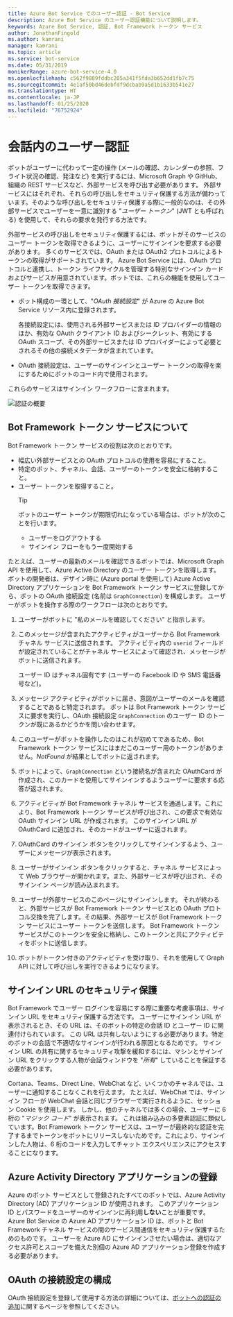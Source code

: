 ```yaml
---
title: Azure Bot Service でのユーザー認証 - Bot Service
description: Azure Bot Service のユーザー認証機能について説明します。
keywords: Azure Bot Service, 認証, Bot Framework トークン サービス
author: JonathanFingold
ms.author: kamrani
manager: kamrani
ms.topic: article
ms.service: bot-service
ms.date: 05/31/2019
monikerRange: azure-bot-service-4.0
ms.openlocfilehash: c562f9889fddbc205a341f5fda3b652dd1fb7c75
ms.sourcegitcommit: 4e1af50bd46debfdf9dcbab9a5d1b1633b541e27
ms.translationtype: HT
ms.contentlocale: ja-JP
ms.lasthandoff: 01/25/2020
ms.locfileid: "76752924"
---
```

# <a name="user-authentication-within-a-conversation"></a>会話内のユーザー認証

ボットがユーザーに代わって一定の操作 (メールの確認、カレンダーの参照、フライト状況の確認、発注など) を実行するには、Microsoft Graph や GitHub、組織の REST サービスなど、外部サービスを呼び出す必要があります。
外部サービスにはそれぞれ、それらの呼び出しをセキュリティ保護する方法が備わっています。そのような呼び出しをセキュリティ保護する際に一般的なのは、その外部サービスでユーザーを一意に識別する "_ユーザー トークン_" (JWT とも呼ばれる) を使用して、それらの要求を発行する方法です。

外部サービスの呼び出しをセキュリティ保護するには、ボットがそのサービスのユーザー トークンを取得できるように、ユーザーにサインインを要求する必要があります。
多くのサービスでは、OAuth または OAuth2 プロトコルによるトークンの取得がサポートされています。
Azure Bot Service には、OAuth プロトコルと連携し、トークン ライフサイクルを管理する特別なサインイン カードおよびサービスが用意されています。ボットでは、これらの機能を使用してユーザー トークンを取得できます。

- ボット構成の一環として、"_OAuth 接続設定_" が Azure の Azure Bot Service リソース内に登録されます。

    各接続設定には、使用される外部サービスまたは ID プロバイダーの情報のほか、有効な OAuth クライアント ID およびシークレット、有効にする OAuth スコープ、その外部サービスまたは ID プロバイダーによって必要とされるその他の接続メタデータが含まれています。

- OAuth 接続設定は、ユーザーのサインインとユーザー トークンの取得を楽にするためにボットのコード内で使用されます。

これらのサービスはサインイン ワークフローに含まれます。

![認証の概要](./media/bot-builder-concept-authentication.png)

## <a name="about-the-bot-framework-token-service"></a>Bot Framework トークン サービスについて

Bot Framework トークン サービスの役割は次のとおりです。

- 幅広い外部サービスとの OAuth プロトコルの使用を容易にすること。
- 特定のボット、チャネル、会話、ユーザーのトークンを安全に格納すること。
- ユーザー トークンを取得すること。
    > [!TIP]
    > ボットのユーザー トークンが期限切れになっている場合は、ボットが次のことを行います。
    >    - ユーザーをログアウトする
    >    - サインイン フローをもう一度開始する

たとえば、ユーザーの最新のメールを確認できるボットでは、Microsoft Graph API を使用して、Azure Active Directory のユーザー トークンを取得します。 ボットの開発者は、デザイン時に (Azure portal を使用して) Azure Active Directory アプリケーションを Bot Framework トークン サービスに登録してから、ボットの OAuth 接続設定 (名前は `GraphConnection`) を構成します。 ユーザーがボットを操作する際のワークフローは次のとおりです。

1. ユーザーがボットに "私のメールを確認してください" と指示します。
1. このメッセージが含まれたアクティビティがユーザーから Bot Framework チャネル サービスに送信されます。 アクティビティ内の `userid` フィールドが設定されていることがチャネル サービスによって確認され、メッセージがボットに送信されます。

    ユーザー ID はチャネル固有です (ユーザーの Facebook ID や SMS 電話番号など)。

1. メッセージ アクティビティがボットに届き、意図がユーザーのメールを確認することであると特定されます。 ボットは Bot Framework トークン サービスに要求を実行し、OAuth 接続設定 `GraphConnection` のユーザー ID のトークンが既にあるかどうかを問い合わせます。
1. このユーザーがボットを操作したのはこれが初めてであるため、Bot Framework トークン サービスにはまだこのユーザー用のトークンがありません。_NotFound_ が結果としてボットに返されます。
1. ボットによって、`GraphConnection` という接続名が含まれた OAuthCard が作成され、このカードを使用してサインインするようユーザーに要求する応答が返されます。
1. アクティビティが Bot Framework チャネル サービスを通過します。これにより、Bot Framework トークン サービスが呼び出され、この要求で有効な OAuth サインイン URL が作成されます。 このサインイン URL が OAuthCard に追加され、そのカードがユーザーに返されます。
1. OAuthCard のサインイン ボタンをクリックしてサインインするよう、ユーザーにメッセージが表示されます。
1. ユーザーがサインイン ボタンをクリックすると、チャネル サービスによって Web ブラウザーが開かれます。また、外部サービスが呼び出され、そのサインイン ページが読み込まれます。
1. ユーザーが外部サービスのこのページにサインインします。 それが終わると、外部サービスが Bot Framework トークン サービスとの OAuth プロトコル交換を完了します。その結果、外部サービスが Bot Framework トークン サービスにユーザー トークンを送信します。 Bot Framework トークン サービスがこのトークンを安全に格納し、このトークンと共にアクティビティをボットに送信します。
1. ボットがトークン付きのアクティビティを受け取り、それを使用して Graph API に対して呼び出しを実行できるようになります。

## <a name="securing-the-sign-in-url"></a>サインイン URL のセキュリティ保護

Bot Framework でユーザー ログインを容易にする際に重要な考慮事項は、サインイン URL をセキュリティ保護する方法です。 ユーザーにサインイン URL が表示されるとき、その URL は、そのボットの特定の会話 ID とユーザー ID に関連付けられています。 この URL は共有しないようにする必要があります。特定のボットの会話で不適切なサインインが行われる原因となるためです。 サインイン URL の共有に関するセキュリティ攻撃を緩和するには、マシンとサインイン URL をクリックする人物が会話ウィンドウを "_所有_" していることを保証する必要があります。

Cortana、Teams、Direct Line、WebChat など、いくつかのチャネルでは、ユーザーに通知することなくこれを行えます。 たとえば、WebChat では、サインイン フローが WebChat 会話と同じブラウザーで実行されるように、セッション Cookie を使用します。 しかし、他のチャネルでは多くの場合、ユーザーに 6 桁の "_マジック コード_" が表示されます。 これは組み込みの多要素認証に類似しています。Bot Framework トークン サービスは、ユーザーが最終的な認証を完了するまでトークンをボットにリリースしないためです。これにより、サインインした人物は、6 桁のコードを入力してチャット エクスペリエンスにアクセスすることになります。

## <a name="azure-activity-directory-application-registration"></a>Azure Activity Directory アプリケーションの登録

Azure のボット サービスとして登録されたすべてのボットでは、Azure Activity Directory (AD) アプリケーション ID が使用されます。 このアプリケーション ID とパスワードをユーザーのサインインに再利用**しない**ことが重要です。 Azure Bot Service の Azure AD アプリケーション ID は、ボットと Bot Framework チャネル サービスの間のサービス間通信をセキュリティ保護するためのものです。 ユーザーを Azure AD にサインインさせたい場合は、適切なアクセス許可とスコープを備えた別個の Azure AD アプリケーション登録を作成する必要があります。

## <a name="configure-an-oauth-connection-setting"></a>OAuth の接続設定の構成

OAuth 接続設定を登録して使用する方法の詳細については、[ボットへの認証の追加](bot-builder-authentication.md)に関するページを参照してください。
